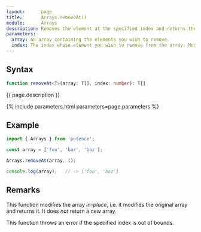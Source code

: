 ```yaml
---
layout:      page
title:       Arrays.removeAt()
module:      Arrays
description: Removes the element at the specified index and returns the original array.
parameters:
  array: An array containing the elements you wish to remove.
  index: The index whose element you wish to remove from the array. Must be in-bounds.
---
```

## Syntax

```ts
function removeAt<T>(array: T[], index: number): T[]
```

<p class="description">{{ page.description }}</p>
{% include parameters.html parameters=page.parameters %}

## Example

```ts
import { Arrays } from 'potence';

const array = ['foo', 'bar', 'baz'];

Arrays.removeAt(array, 1);

console.log(array);   // -> ['foo', 'baz']
```

## Remarks

This function modifies the array *in-place*, i.e. it modifies the original array and returns it.
It does *not* return a new array.

This function throws an error if the specified index is out of bounds.
